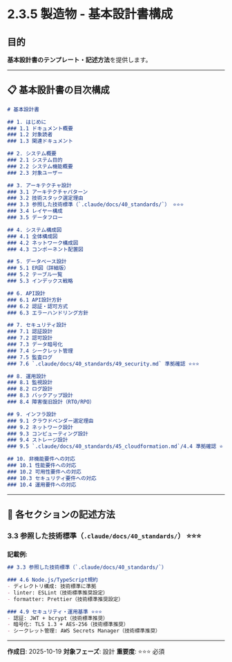 # 2.3.5 製造物 - 基本設計書構成

## 目的

**基本設計書のテンプレート・記述方法**を提供します。

---

## 📋 基本設計書の目次構成

```markdown
# 基本設計書

## 1. はじめに
### 1.1 ドキュメント概要
### 1.2 対象読者
### 1.3 関連ドキュメント

## 2. システム概要
### 2.1 システム目的
### 2.2 システム機能概要
### 2.3 対象ユーザー

## 3. アーキテクチャ設計
### 3.1 アーキテクチャパターン
### 3.2 技術スタック選定理由
### 3.3 参照した技術標準（`.claude/docs/40_standards/`） ⭐⭐⭐
### 3.4 レイヤー構成
### 3.5 データフロー

## 4. システム構成図
### 4.1 全体構成図
### 4.2 ネットワーク構成図
### 4.3 コンポーネント配置図

## 5. データベース設計
### 5.1 ER図（詳細版）
### 5.2 テーブル一覧
### 5.3 インデックス戦略

## 6. API設計
### 6.1 API設計方針
### 6.2 認証・認可方式
### 6.3 エラーハンドリング方針

## 7. セキュリティ設計
### 7.1 認証設計
### 7.2 認可設計
### 7.3 データ暗号化
### 7.4 シークレット管理
### 7.5 監査ログ
### 7.6 `.claude/docs/40_standards/49_security.md` 準拠確認 ⭐⭐⭐

## 8. 運用設計
### 8.1 監視設計
### 8.2 ログ設計
### 8.3 バックアップ設計
### 8.4 障害復旧設計（RTO/RPO）

## 9. インフラ設計
### 9.1 クラウドベンダー選定理由
### 9.2 ネットワーク設計
### 9.3 コンピューティング設計
### 9.4 ストレージ設計
### 9.5 `.claude/docs/40_standards/45_cloudformation.md`/4.4 準拠確認 ⭐

## 10. 非機能要件への対応
### 10.1 性能要件への対応
### 10.2 可用性要件への対応
### 10.3 セキュリティ要件への対応
### 10.4 運用要件への対応
```

---

## 📝 各セクションの記述方法

### 3.3 参照した技術標準（`.claude/docs/40_standards/`） ⭐⭐⭐

**記載例:**
```markdown
## 3.3 参照した技術標準（`.claude/docs/40_standards/`）

### 4.6 Node.js/TypeScript規約
- ディレクトリ構成: 技術標準に準拠
- linter: ESLint（技術標準推奨設定）
- formatter: Prettier（技術標準推奨設定）

### 4.9 セキュリティ・運用基準 ⭐⭐⭐
- 認証: JWT + bcrypt（技術標準推奨）
- 暗号化: TLS 1.3 + AES-256（技術標準推奨）
- シークレット管理: AWS Secrets Manager（技術標準推奨）
```

---

**作成日**: 2025-10-19
**対象フェーズ**: 設計
**重要度**: ⭐⭐⭐ 必須

